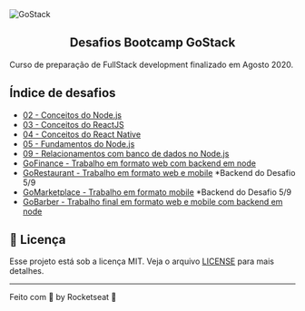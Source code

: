 <img alt="GoStack" src="https://storage.googleapis.com/golden-wind/bootcamp-gostack/header-desafios-new.png" />
<h2 align="center">
  Desafios Bootcamp GoStack
</h2>

Curso de preparação de FullStack development finalizado em Agosto 2020.

## Índice de desafios

- [02 - Conceitos do Node.js](/2-GoStack-back-node)
- [03 - Conceitos do ReactJS](/3-gostack-desafio-reactjs)
- [04 - Conceitos do React Native](/4-gostack-desafio-react-native)
- [05 - Fundamentos do Node.js](/5-gostack-desafio-fundamentos-node)
- [09 - Relacionamentos com banco de dados no Node.js](/9-gostack-desafio-BDrelation)
- [GoFinance - Trabalho em formato web com backend em node](/GoFinance)
- [GoRestaurant - Trabalho em formato web e mobile](/GoRestaurant) *Backend do Desafio 5/9
- [GoMarketplace - Trabalho em formato mobile](/GoMarketplace) *Backend do Desafio 5/9
- [GoBarber - Trabalho final em formato web e mobile com backend em node](/GoBarber)
## :memo: Licença

Esse projeto está sob a licença MIT. Veja o arquivo [LICENSE](LICENSE) para mais detalhes.

---

Feito com 💜 by Rocketseat :wave:
